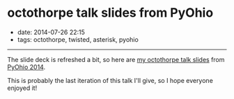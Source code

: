 # octothorpe talk slides from PyOhio

- date: 2014-07-26 22:15
- tags: octothorpe, twisted, asterisk, pyohio

----

The slide deck is refreshed a bit, so here are [my octothorpe talk
slides](octothorpe-pyohio.pdf) from [PyOhio 2014](http://pyohio.org).

This is probably the last iteration of this talk I'll give, so I hope
everyone enjoyed it!

